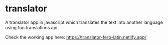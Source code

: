# translator
A translator app in javascript which translates the text into another language using fun translations api

Check the working app here: https://translator-ferb-latin.netlify.app/
